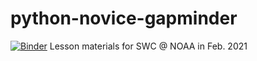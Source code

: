 # python-novice-gapminder
[![Binder](https://mybinder.org/badge_logo.svg)](https://mybinder.org/v2/gh/MikeTrizna/python-novice-gapminder/main)
Lesson materials for SWC @ NOAA in Feb. 2021
